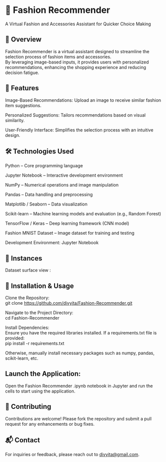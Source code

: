 # 👗 Fashion Recommender
A Virtual Fashion and Accessories Assistant for Quicker Choice Making <br>

## 📝 Overview
Fashion Recommender is a virtual assistant designed to streamline the selection process of fashion items and accessories.<br>
By leveraging image-based inputs, it provides users with personalized recommendations, enhancing the shopping experience and reducing decision fatigue.<br>

## 🚀 Features
Image-Based Recommendations: Upload an image to receive similar fashion item suggestions.

Personalized Suggestions: Tailors recommendations based on visual similarity.

User-Friendly Interface: Simplifies the selection process with an intuitive design.

## 🛠️ Technologies Used
Python – Core programming language

Jupyter Notebook – Interactive development environment

NumPy – Numerical operations and image manipulation

Pandas – Data handling and preprocessing

Matplotlib / Seaborn – Data visualization

Scikit-learn – Machine learning models and evaluation (e.g., Random Forest)

TensorFlow / Keras – Deep learning framework (CNN model)

Fashion MNIST Dataset – Image dataset for training and testing

Development Environment: Jupyter Notebook

## 📸 Instances
Dataset surface view :<br>


## 🔧 Installation & Usage
Clone the Repository:<br>
git clone https://github.com/divyita/Fashion-Recommender.git <br>

Navigate to the Project Directory:<br>
cd Fashion-Recommender<br>

Install Dependencies:<br>
Ensure you have the required libraries installed. If a requirements.txt file is provided:<br>
pip install -r requirements.txt<br>

Otherwise, manually install necessary packages such as numpy, pandas, scikit-learn, etc.

## Launch the Application:
Open the Fashion Recommender .ipynb notebook in Jupyter and run the cells to start using the application.


## 🤝 Contributing
Contributions are welcome! Please fork the repository and submit a pull request for any enhancements or bug fixes.

## 📬 Contact
For inquiries or feedback, please reach out to divyita@gmail.com.
